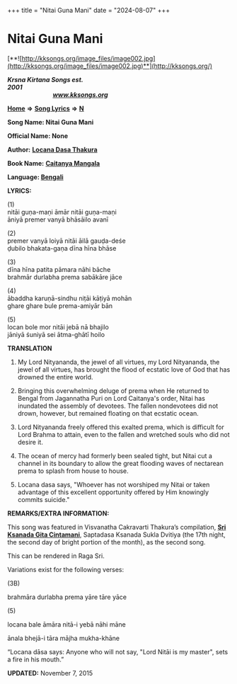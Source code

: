 +++
title = "Nitai Guna Mani"
date = "2024-08-07"
+++

# Nitai Guna Mani
[**![http://kksongs.org/image_files/image002.jpg](http://kksongs.org/image_files/image002.jpg)**](http://kksongs.org/)

**_Krsna Kirtana Songs est. 2001_**                                                                                                                                                 **_www.kksongs.org_**

**[Home](http://kksongs.org/)** **⇒** **[Song Lyrics](http://kksongs.org/lyrics.html)** **⇒** **[N](http://kksongs.org/songs/song_n.html)**

**Song Name: Nitai Guna Mani**

**Official Name: None**

**Author:** [**Locana Dasa Thakura**](http://kksongs.org/authors/list/locanadasa.html)

**Book Name:** **[Caitanya Mangala](http://kksongs.org/authors/literature/cm.html)**

**Language: [Bengali](http://kksongs.org/language/list/bengali.html)**

**LYRICS:**

(1)  
nitāi guṇa-maṇi āmār nitāi guṇa-maṇi  
āniyā premer vanyā bhāsāilo avanī

(2)  
premer vanyā loiyā nitāi āilā gauḍa-deśe  
ḍubilo bhakata-gaṇa dīna hīna bhāse

(3)  
dīna hīna patita pāmara nāhi bāche  
brahmār durlabha prema sabākāre jāce

(4)  
ābaddha karuṇā-sindhu niṭāi kāṭiyā mohān  
ghare ghare bule prema-amiyār bān

(5)  
locan bole mor nitāi jebā nā bhajilo  
jāniyā śuniyā sei ātma-ghātī hoilo

**TRANSLATION**

1) My Lord Nityananda, the jewel of all virtues, my Lord Nityananda, the jewel of all virtues, has brought the flood of ecstatic love of God that has drowned the entire world.

2) Bringing this overwhelming deluge of prema when He returned to Bengal from Jagannatha Puri on Lord Caitanya's order, Nitai has inundated the assembly of devotees. The fallen nondevotees did not drown, however, but remained floating on that ecstatic ocean.

3) Lord Nityananda freely offered this exalted prema, which is difficult for Lord Brahma to attain, even to the fallen and wretched souls who did not desire it.

4) The ocean of mercy had formerly been sealed tight, but Nitai cut a channel in its boundary to allow the great flooding waves of nectarean prema to splash from house to house.

5) Locana dasa says, "Whoever has not worshiped my Nitai or taken advantage of this excellent opportunity offered by Him knowingly commits suicide."

**REMARKS/EXTRA INFORMATION:**

This song was featured in Visvanatha Cakravarti Thakura’s compilation, **[Sri Ksanada Gita Cintamani](http://kksongs.org/authors/literature/kgc.html)**, Saptadasa Ksanada Sukla Dvitiya (the 17th night, the second day of bright portion of the month), as the second song.

This can be rendered in Raga Sri.

Variations exist for the following verses:

(3B)

brahmāra durlabha prema yāre tāre yāce

(5)

locana bale āmāra nitā-i yebā nāhi māne

ānala bhejā-i tāra mājha mukha-khāne

“Locana dāsa says: Anyone who will not say, "Lord Nitāi is my master", sets a fire in his mouth.”

**UPDATED:** November 7, 2015